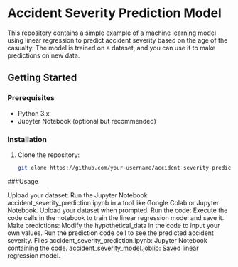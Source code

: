 # Accident Severity Prediction Model

This repository contains a simple example of a machine learning model using linear regression to predict accident severity based on the age of the casualty. The model is trained on a dataset, and you can use it to make predictions on new data.

## Getting Started

### Prerequisites
- Python 3.x
- Jupyter Notebook (optional but recommended)

### Installation
1. Clone the repository:
   ```bash
   git clone https://github.com/your-username/accident-severity-prediction.git
###Usage

Upload your dataset:
Run the Jupyter Notebook accident_severity_prediction.ipynb in a tool like Google Colab or Jupyter Notebook.
Upload your dataset when prompted.
Run the code:
Execute the code cells in the notebook to train the linear regression model and save it.
Make predictions:
Modify the hypothetical_data in the code to input your own values.
Run the prediction code cell to see the predicted accident severity.
Files
accident_severity_prediction.ipynb: Jupyter Notebook containing the code.
accident_severity_model.joblib: Saved linear regression model.
